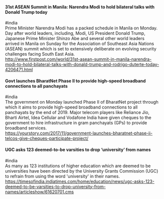 
#### 31st ASEAN Summit in Manila: Narendra Modi to hold bilateral talks with Donald Trump today
#india  
Prime Minister Narendra Modi has a packed schedule in Manila on Monday. Day after world leaders, including, Modi, US President Donald Trump, Japanese Prime Minister Shinzo Abe and several other world leaders arrived in Manila on Sunday for the Association of Southeast Asia Nations (ASEAN) summit which is set to extensively deliberate on evolving security challenges facing South East Asia.  
http://www.firstpost.com/world/31st-asean-summit-in-manila-narendra-modi-to-hold-bilateral-talks-with-donald-trump-and-rodrigo-duterte-today-4206471.html

#### Govt launches BharatNet Phase II to provide high-speed broadband connections to all panchayats
#india  
The government on Monday launched Phase II of BharatNet project through which it aims to provide high-speed broadband connections to all panchayats by the end of 2019. Major telecom players like Reliance Jio, Bharti Airtel, Idea Cellular and Vodafone India have given cheques to the government to hire infrastructure in gram panchayats (GPs) to provide broadband services.  
https://yourstory.com/2017/11/government-launches-bharatnet-phase-ii-telcos-give-cheques-participate-project/

#### UGC asks 123 deemed-to-be varsities to drop ‘university’ from names
#india  
As many as 123 institutions of higher education which are deemed to be universities have been directed by the University Grants Commission (UGC) to refrain from using the word 'university' in their names.  
https://timesofindia.indiatimes.com/home/education/news/ugc-asks-123-deemed-to-be-varsities-to-drop-university-from-names/articleshow/61620701.cms
